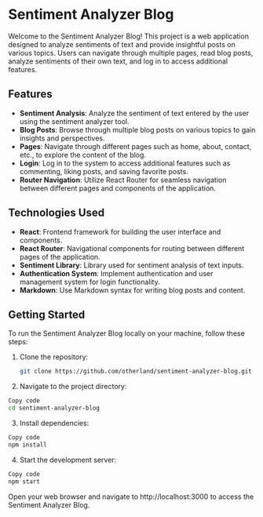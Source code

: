 # Sentiment Analyzer Blog

Welcome to the Sentiment Analyzer Blog! This project is a web application designed to analyze sentiments of text and provide insightful posts on various topics. Users can navigate through multiple pages, read blog posts, analyze sentiments of their own text, and log in to access additional features.

## Features

- **Sentiment Analysis**: Analyze the sentiment of text entered by the user using the sentiment analyzer tool.
- **Blog Posts**: Browse through multiple blog posts on various topics to gain insights and perspectives.
- **Pages**: Navigate through different pages such as home, about, contact, etc., to explore the content of the blog.
- **Login**: Log in to the system to access additional features such as commenting, liking posts, and saving favorite posts.
- **Router Navigation**: Utilize React Router for seamless navigation between different pages and components of the application.

## Technologies Used

- **React**: Frontend framework for building the user interface and components.
- **React Router**: Navigational components for routing between different pages of the application.
- **Sentiment Library**: Library used for sentiment analysis of text inputs.
- **Authentication System**: Implement authentication and user management system for login functionality.
- **Markdown**: Use Markdown syntax for writing blog posts and content.

## Getting Started

To run the Sentiment Analyzer Blog locally on your machine, follow these steps:

1. Clone the repository:

   ```bash
   git clone https://github.com/otherland/sentiment-analyzer-blog.git
   ```

2. Navigate to the project directory:

  ```bash
  Copy code
  cd sentiment-analyzer-blog
```

3. Install dependencies:

```bash
Copy code
npm install
```

4. Start the development server:

```bash
Copy code
npm start
```
Open your web browser and navigate to http://localhost:3000 to access the Sentiment Analyzer Blog.

